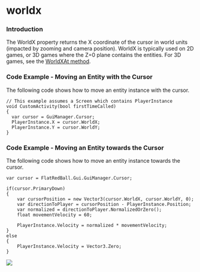 # worldx

### Introduction

The WorldX property returns the X coordinate of the cursor in world units (impacted by zooming and camera position). WorldX is typically used on 2D games, or 3D games where the Z=0 plane contains the entities. For 3D games, see the [WorldXAt method](worldxat.md).

### Code Example - Moving an Entity with the Cursor

The following code shows how to move an entity instance with the cursor.

```
// This example assumes a Screen which contains PlayerInstance
void CustomActivity(bool firstTimeCalled)
{
  var cursor = GuiManager.Cursor;
  PlayerInstance.X = cursor.WorldX;
  PlayerInstance.Y = cursor.WorldY;
}
```

### Code Example - Moving an Entity towards the Cursor

The following code shows how to move an entity instance towards the cursor.

```
var cursor = FlatRedBall.Gui.GuiManager.Cursor;

if(cursor.PrimaryDown)
{
    var cursorPosition = new Vector3(cursor.WorldX, cursor.WorldY, 0);
    var directionToPlayer = cursorPosition - PlayerInstance.Position;
    var normalized = directionToPlayer.NormalizedOrZero();
    float movementVelocity = 60;

    PlayerInstance.Velocity = normalized * movementVelocity;
}
else
{
    PlayerInstance.Velocity = Vector3.Zero;
}
```

&#x20; [![](../../../../../media/2021-07-19\_08-21-23.gif)](../../../../../media/2021-07-19\_08-21-23.gif)   &#x20;
